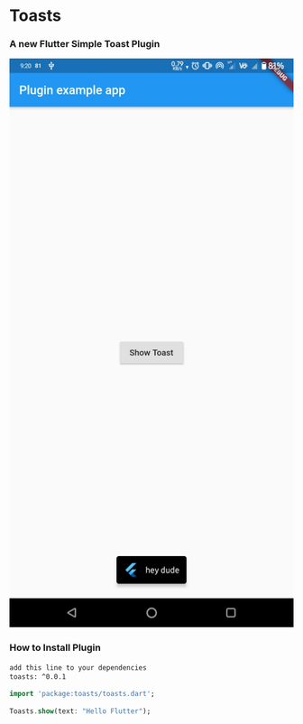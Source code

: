 # Toasts

### A new Flutter Simple Toast Plugin

![toast](https://github.com/gokul1630/toasts/blob/main/screenshot.jpg)

### How to Install Plugin

```
add this line to your dependencies
toasts: ^0.0.1
```
```dart
import 'package:toasts/toasts.dart';
```
```dart
Toasts.show(text: "Hello Flutter");
```
